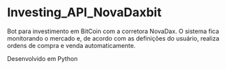 # Investing_API_NovaDaxbit

Bot para investimento em BitCoin com a corretora NovaDax.
O sistema fica monitorando o mercado e, de acordo com as definições do usuário, realiza ordens de compra e venda automaticamente.

Desenvolvido em Python

